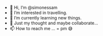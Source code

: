 - 👋 Hi, I’m @simonessam
- 👀 I’m interested in travelling.
- 🌱 I’m currently learning new things.
- 💞️ Just my thought and maybe collaborate...
- 📫 How to reach me ...
= pm 😅

<!---
simonessam/simonessam is a ✨ special ✨ repository because its `README.md` (this file) appears on your GitHub profile.
You can click the Preview link to take a look at your changes.
--->
